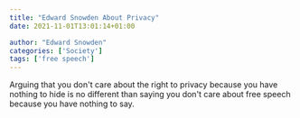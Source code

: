```yaml
---
title: "Edward Snowden About Privacy"
date: 2021-11-01T13:01:14+01:00

author: "Edward Snowden"
categories: ['Society']
tags: ['free speech']
---
```

Arguing that you don't care about the right to privacy because you have nothing to hide is no different than saying you don't care about free speech because you have nothing to say.
